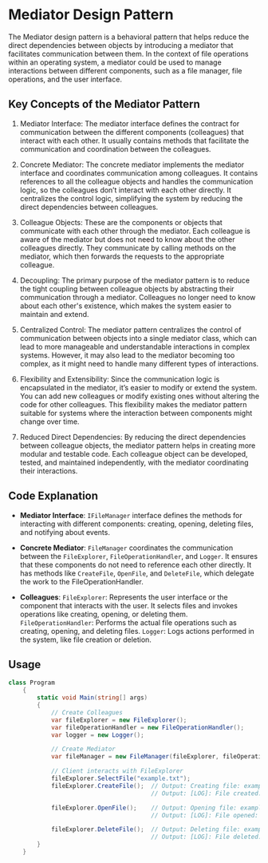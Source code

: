 ﻿# Mediator Design Pattern
The Mediator design pattern is a behavioral pattern that helps reduce the direct dependencies between objects by introducing a mediator that facilitates communication between them. In the context of file operations within an operating system, a mediator could be used to manage interactions between different components, such as a file manager, file operations, and the user interface.

## Key Concepts of the Mediator Pattern
1. Mediator Interface:
The mediator interface defines the contract for communication between the different components (colleagues) that interact with each other.
It usually contains methods that facilitate the communication and coordination between the colleagues.

2. Concrete Mediator:
The concrete mediator implements the mediator interface and coordinates communication among colleagues.
It contains references to all the colleague objects and handles the communication logic, so the colleagues don’t interact with each other directly.
It centralizes the control logic, simplifying the system by reducing the direct dependencies between colleagues.

3. Colleague Objects:
These are the components or objects that communicate with each other through the mediator.
Each colleague is aware of the mediator but does not need to know about the other colleagues directly.
They communicate by calling methods on the mediator, which then forwards the requests to the appropriate colleague.

4. Decoupling:
The primary purpose of the mediator pattern is to reduce the tight coupling between colleague objects by abstracting their communication through a mediator.
Colleagues no longer need to know about each other's existence, which makes the system easier to maintain and extend.

5. Centralized Control:
The mediator pattern centralizes the control of communication between objects into a single mediator class, which can lead to more manageable and understandable interactions in complex systems.
However, it may also lead to the mediator becoming too complex, as it might need to handle many different types of interactions.

6. Flexibility and Extensibility:
Since the communication logic is encapsulated in the mediator, it’s easier to modify or extend the system. You can add new colleagues or modify existing ones without altering the code for other colleagues.
This flexibility makes the mediator pattern suitable for systems where the interaction between components might change over time.

6. Reduced Direct Dependencies:
By reducing the direct dependencies between colleague objects, the mediator pattern helps in creating more modular and testable code.
Each colleague object can be developed, tested, and maintained independently, with the mediator coordinating their interactions.

## Code Explanation
* **Mediator Interface**:
`IFileManager` interface defines the methods for interacting with different components: creating, opening, deleting files, and notifying about events.

* **Concrete Mediator**:
`FileManager` coordinates the communication between the `FileExplorer`, `FileOperationHandler`, and `Logger`. It ensures that these components do not need to reference each other directly.
It has methods like `CreateFile`, `OpenFile`, and `DeleteFile`, which delegate the work to the FileOperationHandler.

* **Colleagues**:
`FileExplorer`: Represents the user interface or the component that interacts with the user. It selects files and invokes operations like creating, opening, or deleting them.
`FileOperationHandler`: Performs the actual file operations such as creating, opening, and deleting files.
`Logger`: Logs actions performed in the system, like file creation or deletion.

## Usage

```csharp
class Program
    {
        static void Main(string[] args)
        {
            // Create Colleagues
            var fileExplorer = new FileExplorer();
            var fileOperationHandler = new FileOperationHandler();
            var logger = new Logger();

            // Create Mediator
            var fileManager = new FileManager(fileExplorer, fileOperationHandler, logger);

            // Client interacts with FileExplorer
            fileExplorer.SelectFile("example.txt");
            fileExplorer.CreateFile();  // Output: Creating file: example.txt
                                        // Output: [LOG]: File created: example.txt

            fileExplorer.OpenFile();    // Output: Opening file: example.txt
                                        // Output: [LOG]: File opened: example.txt

            fileExplorer.DeleteFile();  // Output: Deleting file: example.txt
                                        // Output: [LOG]: File deleted: example.txt
        }
    }
```
